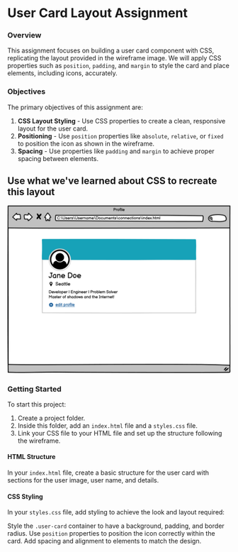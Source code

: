 # User Card Layout Assignment

### Overview

This assignment focuses on building a user card component with CSS, replicating the layout provided in the wireframe image. We will apply CSS properties such as `position`, `padding`, and `margin` to style the card and place elements, including icons, accurately.

### Objectives

The primary objectives of this assignment are:
1. **CSS Layout Styling** - Use CSS properties to create a clean, responsive layout for the user card.
2. **Positioning** - Use `position` properties like `absolute`, `relative`, or `fixed` to position the icon as shown in the wireframe.
3. **Spacing** - Use properties like `padding` and `margin` to achieve proper spacing between elements.

## **Use what we've learned about CSS to recreate this layout**
![User Card](image.png)

### Getting Started

To start this project:
1. Create a project folder.
2. Inside this folder, add an `index.html` file and a `styles.css` file.
3. Link your CSS file to your HTML file and set up the structure following the wireframe.

#### HTML Structure

In your `index.html` file, create a basic structure for the user card with sections for the user image, user name, and details. 

#### CSS Styling
In your `styles.css` file, add styling to achieve the look and layout required:

Style the `.user-card` container to have a background, padding, and border radius.
Use `position` properties to position the icon correctly within the card.
Add spacing and alignment to elements to match the design. 

